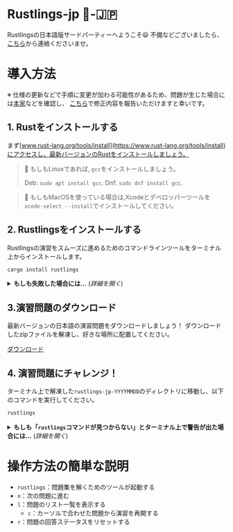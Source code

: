 # Rustlings-jp 🦀-🇯🇵

Rustlingsの日本語版サードパーティーへようこそ😃
不備などございましたら、[こちら](https://github.com/sotanengel/rustlings-jp/issues)から連絡くださいませ。


# 導入方法
※ 仕様の更新などで手順に変更が加わる可能性があるため、問題が生じた場合には[本家](https://github.com/rust-lang/rustlings/blob/main)などを確認し、
[こちら](https://github.com/sotanengel/rustlings-jp/issues)で修正内容を報告いただけますと幸いです。


## 1. Rustをインストールする
まず[www.rust-lang.org/tools/install](https://www.rust-lang.org/tools/install)にアクセスし、最新バージョンのRustをインストールしましょう。

> 🐧 もしもLinuxであれば, `gcc`をインストールしましょう。
>
> Deb: `sudo apt install gcc`.
> Dnf: `sudo dnf install gcc`.

> 🍎 もしもMacOSを使っている場合は,Xcodeとデベロッパーツールを`xcode-select --install`でインストールしてください。


## 2. Rustlingsをインストールする
Rustlingsの演習をスムーズに進めるためのコマンドラインツールをターミナル上からインストールします。


```bash
cargo install rustlings
```

<details>
<summary><strong>もしも失敗した場合には…</strong> (<em>詳細を開く</em>)</summary>

- `rustup update`コマンドで最新バージョンのRustか確認してください
- `--locked`フラグを利用してみてください、こんな感じで→`cargo install rustlings --locked`
- もしくは[本家のissue](https://github.com/rust-lang/rustlings/issues/new)で報告してください

</details>


## 3.演習問題のダウンロード
最新バージョンの日本語の演習問題をダウンロードしましょう！
ダウンロードしたzipファイルを解凍し、好きな場所に配置してください。

[ダウンロード](https://github.com/sotanengel/rustlings-jp)

## 4. 演習問題にチャレンジ！
ターミナル上で解凍した`rustlings-jp-YYYYMMDD`のディレクトリに移動し、以下のコマンドを実行してください。


```bash
rustlings
```


<details>
<summary><strong>もしも「<code>rustlings</code>コマンドが見つからない」とターミナル上で警告が出た場合には…</strong> (<em>詳細を開く</em>)</summary>


もしもLinux系を使っており、Rustをパッケージマネージャーでインストールしていた場合には、
Cargoが`~/.cargo/bin`にダウンロードされているものの、
 `~/.cargo/bin`が`PATH`の環境変数に入っていない可能性があります。

解決方法としては、

- 手動で`~/.cargo/bin`を`PATH`に追加する
- Rustをアンインストールし、`rustup`: https://www.rust-lang.org/tools/install でインストールする

</details>


# 操作方法の簡単な説明
- `rustlings`：問題集を解くためのツールが起動する
- `n`：次の問題に進む
- `l`：問題のリスト一覧を表示する
  - `c`：カーソルで合わせた問題から演習を再開する
- `r`：問題の回答ステータスをリセットする
